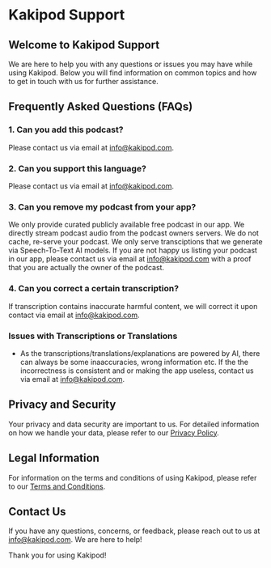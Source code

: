 # Kakipod Support

## Welcome to Kakipod Support

We are here to help you with any questions or issues you may have while using Kakipod. Below you will find information on common topics and how to get in touch with us for further assistance.

## Frequently Asked Questions (FAQs)

### 1. Can you add this podcast?

Please contact us via email at [info@kakipod.com](mailto:info@kakipod.com).

### 2. Can you support this language?

Please contact us via email at [info@kakipod.com](mailto:info@kakipod.com).

### 3. Can you remove my podcast from your app?

We only provide curated publicly available free podcast in our app.
We directly stream podcast audio from the podcast owners servers. We do not cache, re-serve your podcast. 
We only serve transciptions that we generate via Speech-To-Text AI models.
If you are not happy us listing your podcast in our app, please contact us via email at [info@kakipod.com](mailto:info@kakipod.com) with a proof that you are actually the owner of the podcast. 

### 4. Can you correct a certain transcription?

If transcription contains inaccurate harmful content, we will correct it upon contact via email at [info@kakipod.com](mailto:info@kakipod.com).

### Issues with Transcriptions or Translations

- As the transcriptions/translations/explanations are powered by AI, there can always be some inaaccuracies, wrong information etc. If the the incorrectness is consistent and or making the app useless, contact us via email at [info@kakipod.com](mailto:info@kakipod.com).

## Privacy and Security

Your privacy and data security are important to us. For detailed information on how we handle your data, please refer to our [Privacy Policy](LICENSE.md).

## Legal Information

For information on the terms and conditions of using Kakipod, please refer to our [Terms and Conditions](terms.md).

## Contact Us

If you have any questions, concerns, or feedback, please reach out to us at [info@kakipod.com](mailto:info@kakipod.com). We are here to help!

Thank you for using Kakipod!
